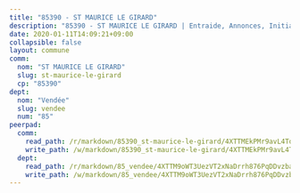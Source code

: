 ```yaml
---
title: "85390 - ST MAURICE LE GIRARD"
description: "85390 - ST MAURICE LE GIRARD | Entraide, Annonces, Initiatives"
date: 2020-01-11T14:09:21+09:00
collapsible: false
layout: commune
comm:
  nom: "ST MAURICE LE GIRARD"
  slug: st-maurice-le-girard
  cp: "85390"
dept:
  nom: "Vendée"
  slug: vendee
  num: "85"
peerpad:
  comm:
    read_path: /r/markdown/85390_st-maurice-le-girard/4XTTMEkPMr9avL4ToadLfwMWJkY3AgwN5i9vm7jJiwx7GiEBV
    write_path: /w/markdown/85390_st-maurice-le-girard/4XTTMEkPMr9avL4ToadLfwMWJkY3AgwN5i9vm7jJiwx7GiEBV-K3TgUuN6tXPUCxnGxtCNwC5xdUSbsUFTQABcFETB99P5PaFkP3pyqCvZLzaxPNX83bcpQ1qG1vtorKXKLV4wy8B9YqL2vXmRNrBRu3edd4fgdcici4LqRbVFnGBrRx5WQJCKdkMR
  dept:
    read_path: /r/markdown/85_vendee/4XTTM9oWT3UezVT2xNaDrrh876PqDDvzbaovSPP6P6ha63Ezk
    write_path: /w/markdown/85_vendee/4XTTM9oWT3UezVT2xNaDrrh876PqDDvzbaovSPP6P6ha63Ezk-K3TgTz4T2Ao5CxcmNgKRpi6DXEbSZWgvvZNdT7V4KiJycR1vvtGLxg5iYYYKajishdNzKNazAywn7vjwqtQs859ALiENaqFJQsULDwd4rYqVPy8n3JbNCeuPxinCnetCgcSuCcyv
---
```


